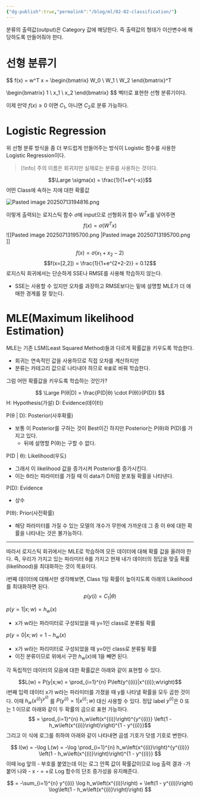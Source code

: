 ```yaml
---
{"dg-publish":true,"permalink":"/blog/ml/02-02-classification/"}
---
```


분류의 출력값(output)은 Category 값에 해당한다.
즉 출력값의 형태가 이산변수에 해당하도록 만들어줘야 한다.

# 선형 분류기

$$ f(x) = w^T x = \begin{bmatrix}
W_0 \\
W_1 \\
W_2
\end{bmatrix}^T 

\begin{bmatrix}
1 \\
x_1 \\
x_2 
\end{bmatrix}
$$ 벡터로 표현한 선형 분류기이다.

이제 만약 $f(x) \ge 0$ 이면 $C_1$, 아니면 $C_2$로 분류 가능하다.

# Logistic Regression

위 선형 분류 방식을 좀 더 부드럽게 만들어주는 방식이 Logistic 함수를 사용한 Logistic Regression이다.

> [!info] 주의
> 이름은 회귀지만 실제로는 분류를 사용하는 것이다.

$$\Large \sigma(x) = \frac{1}{1+e^{-x}}$$
어떤 Class에 속하는 지에 대한 확률값

![Pasted image 20250713194816.png](/img/user/Pasted%20image%2020250713194816.png)

이렇게 출력되는 로지스틱 함수 $\sigma$에 input으로 선형회귀 함수 $W^T x$를 넣어주면
$$ f(x) = \sigma(W^T x) $$
![[Pasted image 20250713195700.png \|Pasted image 20250713195700.png ]]

$$f(x) = \sigma(x_1 + x_2 - 2)$$
$$f(x=[2,2]) = \frac{1}{1+e^{2+2-2}} = 0.12$$
로지스틱 회귀에서는 단순하게 SSE나 RMSE를 사용해 학습하지 않는다.
- SSE는 사용할 수 있지만 오차를 과장하고 RMSE보다는 밑에 설명할 MLE가 더 애매한 경계를 잘 찾는다.

# MLE(Maximum likelihood Estimation)

MLE는 기존 LSM(Least Squared Method)들과 다르게 확률값을 키우도록 학습한다.

+ 회귀는 연속적인 값을 사용하므로 직접 오차를 계산하지만
+ 분류는 카테고리 값으로 나타내야 하므로 `확률`로 바꿔 학습한다.

그럼 어떤 확률값을 키우도록 학습하는 것인가?

$$ \Large P(θ|D) = \frac{P(D|θ) \cdot P(θ)}{P(D)} $$
H: Hypothesis(가설)
D: Evidence(데이터)

P(θ | D): Posterior(사후확률)
- 보통 이 Posterior를 구하는 것이 Best이긴 하지만 Posterior는 P(θ)와 P(D)를 가지고 있다. 
	- 뒤에 설명할 P(θ)는 구할 수 없다.

P(D | θ): Likelihood(우도)
- 그래서 이 likelihood 값을 증가시켜 Posterior를 증가시킨다.
- 이는 θ라는 파라미터를 가질 때 이 data가 D처럼 분포될 확률을 나타낸다.

P(D): Evidence
- 상수

P(θ): Prior(사전확률)
- 해당 파라미터를 가질 수 있는 모델의 개수가 무한에 가까운데 그 중 이 θ에 대한 확률을 나타내는 것은 불가능하다.

---
따라서 로지스틱 회귀에서는 MLE로 학습하여 모든 데이터에 대해 확률 값을 올려야 한다.
즉, 우리가 가지고 있는 파라미터 θ를 가지고 현재 내가 데이터의 정답을 맞출 확률(likelihood)을 최대화하는 것이 목표이다.

i번째 데이터에 대해서만 생각해보면, Class 1일 확률이 높아지도록 아래의 Likelihood를 최대화하면 된다.
$$ p(y{(i)} = C_1 | \theta) $$

$p(y=1|x;w) = h_w(x)$ 
- x가 w라는 파라미터로 구성되었을 때 y=1인 class로 분류될 확률

$p(y=0|x;w) = 1 - h_w(x)$
- x가 w라는 파리미터로 구성되었을 때 y=0인 class로 분류될 확률
- 이진 분류이므로 위에서 구한 $h_w(x)$에 1을 빼면 된다.

각 독립적인 데이터의 모음에 대한 확률값은 아래와 같이 표현할 수 있다.

$$L(w) = P(y|x;w) = \prod_{i=1}^{n} P\left(y^{(i)}|x^{(i)};w\right)$$
i번째 입력 데이터 x가 w라는 파라미터를 가졌을 때 y를 나타낼 확률을 모두 곱한 것이다.
이때 $h_w(x^{(i)})^{y^{(i)}}$ 를 $P(y^{(i)} = 1 | x^{(i)} ; w)$ 대신 사용할 수 있다. 정답 label $y^{(i)}$은 0 또는 1 이므로 아래와 같이 두 확률의 곱으로 표현 가능하다. 
$$ = \prod_{i=1}^{n} h_w\left(x^{(i)}\right)^{y^{(i)}} \left(1 - h_w\left(x^{(i)}\right)\right)^{1 - y^{(i)}}$$ 그리고 이 식에 로그를 취하여 아래와 같이 나타내면 곱셈 기호가 덧셈 기호로 변한다.

$$ l(w) = -\log L(w) = -\log \prod_{i=1}^{n} h_w\left(x^{(i)}\right)^{y^{(i)}} \left(1 - h_w\left(x^{(i)}\right)\right)^{1 - y^{(i)}} $$
이때 log 앞의 - 부호를 붙였는데 이는 로그 안쪽 값이 확률값이므로 
log 출력 결과 -가 붙어 나와 -  x  - = +로 Log 함수의 단조 증가성을 유지해준다. 

$$ = -\sum_{i=1}^{n} y^{(i)} \log h_w\left(x^{(i)}\right) + \left(1 - y^{(i)}\right) \log\left(1 - h_w\left(x^{(i)}\right)\right) $$

